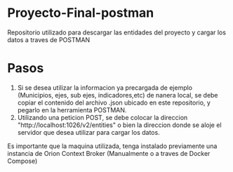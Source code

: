 # Proyecto-Final-postman
Repositorio utilizado para descargar las entidades del proyecto y cargar los datos a traves de POSTMAN

# Pasos

1) Si se desea utilizar la informacion ya precargada de ejemplo (Municipios, ejes, sub ejes, indicadores,etc) de nanera local,
se debe copiar el contenido del archivo .json ubicado en este repositorio, y pegarlo en la herramienta POSTMAN.
2) Utilizando una peticion POST, se debe colocar la direccion "http://localhost:1026/v2/entities" o bien la direccion donde se aloje el servidor que
desea utilizar para cargar los datos.

Es importante que la maquina utilizada, tenga instalado previamente una instancia de Orion Context Broker (Manualmente o a traves de Docker Compose)
